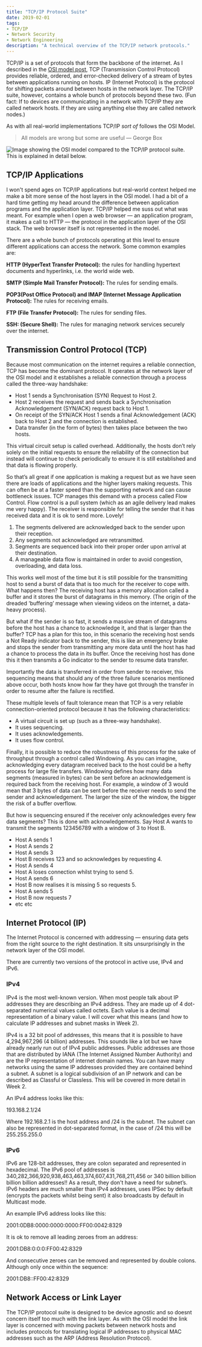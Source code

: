 ```yaml
---
title: "TCP/IP Protocol Suite"
date: 2019-02-01
tags:
- TCP/IP
- Network Security
- Network Engineering
description: "A technical overview of the TCP/IP network protocols."
---
```

TCP/IP is a set of protocols that form the backbone of the internet. As I described in the [OSI model post](/blog/the-osi-model), TCP (Transmission Control Protocol) provides reliable, ordered, and error-checked delivery of a stream of bytes between applications running on hosts. IP (Internet Protocol) is the protocol for shifting packets around between hosts in the network layer. The TCP/IP suite, however, contains a whole bunch of protocols beyond these two. (Fun fact: If to devices are communicating in a network with TCP/IP they are called network hosts. If they are using anything else they are called network nodes.)

As with all real-world implementations TCP/IP _sort of_ follows the OSI Model.

> All models are wrong but some are useful — George Box

![](/images/tcp-vs-osi.jpg "Image showing the OSI model compared to the TCP/IP protocol suite. This is explained in detail below.")

## TCP/IP Applications

I won't spend ages on TCP/IP applications but real-world context helped me make a bit more sense of the host layers in the OSI model. I had a bit of a hard time getting my head around the difference between application programs and the application layer. TCP/IP helped me suss out what was meant. For example when I open a web browser — an application program, it makes a call to HTTP — the protocol in the application layer of the OSI stack. The web browser itself is not represented in the model.

There are a whole bunch of protocols operating at this level to ensure different applications can access the network. Some common examples are:

**HTTP (HyperText Transfer Protocol):** the rules for handling hypertext documents and hyperlinks, i.e. the world wide web.

**SMTP (Simple Mail Transfer Protocol):** The rules for sending emails.

**POP3(Post Office Protocol) and IMAP (Internet Message Application Protocol):** The rules for receiving emails.

**FTP (File Transfer Protocol):** The rules for sending files.

**SSH: (Secure Shell):** The rules for managing network services securely over the internet.

## Transmission Control Protocol (TCP)

Because most communication on the internet requires a reliable connection, TCP has become the dominant protocol. It operates at the network layer of the OSI model and it establishes a reliable connection through a process called the three-way handshake:

- Host 1 sends a Synchronisation (SYN) Request to Host 2.
- Host 2 receives the request and sends back a Synchronisation Acknowledgement (SYN/ACK) request back to Host 1.
- On receipt of the SYN/ACK Host 1 sends a final Acknowledgement (ACK) back to Host 2 and the connection is established.
- Data transfer (in the form of bytes) then takes place between the two hosts.

This virtual circuit setup is called overhead. Additionally, the hosts don’t rely solely on the initial requests to ensure the reliability of the connection but instead will continue to check periodically to ensure it is still established and that data is flowing properly.

So that’s all great if one application is making a request but as we have seen there are loads of applications and the higher layers making requests. This can often be at a faster speed than the supporting network and can cause bottleneck issues. TCP manages this demand with a process called Flow Control. Flow control is a pull system (which as an agile delivery lead makes me very happy). The receiver is responsible for telling the sender that it has received data and it is ok to send more. Lovely!

1. The segments delivered are acknowledged back to the sender upon their reception.
2. Any segments not acknowledged are retransmitted.
3. Segments are sequenced back into their proper order upon arrival at their destination.
4. A manageable data flow is maintained in order to avoid congestion, overloading, and data loss.

This works well most of the time but it is still possible for the transmitting host to send a burst of data that is too much for the receiver to cope with. What happens then? The receiving host has a memory allocation called a buffer and it stores the burst of datagrams in this memory. (The origin of the dreaded ‘buffering’ message when viewing videos on the internet, a data-heavy process).

But what if the sender is so fast, it sends a massive stream of datagrams before the host has a chance to acknowledge it, and that is larger than the buffer? TCP has a plan for this too, in this scenario the receiving host sends a Not Ready indicator back to the sender, this is like an emergency brake and stops the sender from transmitting any more data until the host has had a chance to process the data in its buffer. Once the receiving host has done this it then transmits a Go indicator to the sender to resume data transfer.

Importantly the data is transferred in order from sender to receiver, this sequencing means that should any of the three failure scenarios mentioned above occur, both hosts know how far they have got through the transfer in order to resume after the failure is rectified.

These multiple levels of fault tolerance mean that TCP is a very reliable connection-oriented protocol because it has the following characteristics:

- A virtual circuit is set up (such as a three-way handshake).
- It uses sequencing.
- It uses acknowledgements.
- It uses flow control.

Finally, it is possible to reduce the robustness of this process for the sake of throughput through a control called Windowing. As you can imagine, acknowledging every datagram received back to the host could be a hefty process for large file transfers. Windowing defines how many data segments (measured in bytes) can be sent before an acknowledgement is required back from the receiving host. For example, a window of 3 would mean that 3 bytes of data can be sent before the receiver needs to send the sender and acknowledgement. The larger the size of the window, the bigger the risk of a buffer overflow.

But how is sequencing ensured if the receiver only acknowledges every few data segments? This is done with acknowledgements. Say Host A wants to transmit the segments 123456789 with a window of 3 to Host B.

- Host A sends 1
- Host A sends 2
- Host A sends 3
- Host B receives 123 and so acknowledges by requesting 4.
- Host A sends 4
- Host A loses connection whilst trying to send 5.
- Host A sends 6
- Host B now realises it is missing 5 so requests 5.
- Host A sends 5
- Host B now requests 7
- etc etc

## Internet Protocol (IP)

The Internet Protocol is concerned with addressing — ensuring data gets from the right source to the right destination. It sits unsurprisingly in the network layer of the OSI model.

There are currently two versions of the protocol in active use, IPv4 and IPv6.

### IPv4

IPv4 is the most well-known version. When most people talk about IP addresses they are describing an IPv4 address. They are made up of 4 dot-separated numerical values called octets. Each value is a decimal representation of a binary value. I will cover what this means (and how to calculate IP addresses and subnet masks in Week 2).

IPv4 is a 32 bit pool of addresses, this means that it is possible to have 4,294,967,296 (4 billion) addresses. This sounds like a lot but we have already nearly run out of IPv4 public addresses. Public addresses are those that are distributed by IANA (The Internet Assigned Number Authority) and are the IP representation of internet domain names. You can have many networks using the same IP addresses provided they are contained behind a subnet. A subnet is a logical subdivision of an IP network and can be described as Classful or Classless. This will be covered in more detail in Week 2.

An IPv4 address looks like this:

193.168.2.1/24

Where 192.168.2.1 is the host address and /24 is the subnet. The subnet can also be represented in dot-separated format, in the case of /24 this will be 255.255.255.0

### IPv6

IPv6 are 128-bit addresses, they are colon separated and represented in hexadecimal. The IPv6 pool of addresses is 340,282,366,920,938,463,463,374,607,431,768,211,456 or 340 billion billion billion billion addresses!! As a result, they don't have a need for subnet’s. IPv6 headers are much smaller than IPv4 addresses, uses IPSec by default (encrypts the packets whilst being sent) it also broadcasts by default in Multicast mode.

An example IPv6 address looks like this:

2001:0DB8:0000:0000:0000:FF00:0042:8329

It is ok to remove all leading zeroes from an address:

2001:DB8:0:0:0:FF00:42:8329

And consecutive zeroes can be removed and represented by double colons. Although only once within the sequence:

2001:DB8::FF00:42:8329

## Network Access or Link Layer

The TCP/IP protocol suite is designed to be device agnostic and so doesnt concern itself too much with the link layer. As with the OSI model the link layer is concerned with moving packets between network hosts and includes protocols for translating logical IP addresses to physical MAC addresses such as the ARP (Address Resolution Protocol).